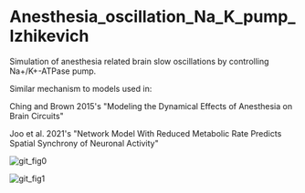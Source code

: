 # Anesthesia_oscillation_Na_K_pump_Izhikevich

Simulation of anesthesia related brain slow oscillations by controlling Na+/K+-ATPase pump.

Similar mechanism to models used in: 

Ching and Brown 2015's "Modeling the Dynamical Effects of Anesthesia on Brain Circuits"  

Joo et al. 2021's "Network Model With Reduced Metabolic Rate Predicts Spatial Synchrony of Neuronal Activity"

![git_fig0](https://github.com/seantanabe/Anesthesia_oscillation_Na_K_pump_Izhikevich/assets/170565753/84dfe033-2d41-42d4-84a1-779a644fc979)


![git_fig1](https://github.com/seantanabe/Anesthesia_oscillation_Na_K_pump_Izhikevich/assets/170565753/e3b67ce4-f44d-4a8c-a0ce-b283a90c0fda)
